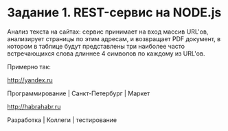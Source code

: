 # Задание 1. REST-сервис на NODE.js

Анализ текста на сайтах: сервис принимает на вход массив URL'ов, анализирует страницы по этим адресам, и возвращает PDF документ, в котором в таблице будут представлены три наиболее часто встречающихся слова длиннее 4 символов по каждому из URL'ов.

Примерно так:

http://yandex.ru

Программирование | Санкт-Петербург | Маркет

http://habrahabr.ru

Разработка | Коллеги | тестирование